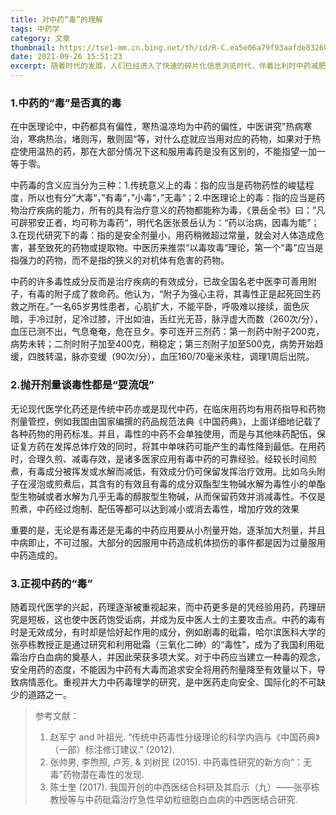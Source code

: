 ```yaml
---
title: 对中药“毒”的理解
tags: 中药学
category: 文章
thumbnail: https://tse1-mm.cn.bing.net/th/id/R-C.ea5e06a79f93aafde832601778b1f2ba?rik=Vm%2b20OcwhINQFQ&riu=http%3a%2f%2fimg3.jiemian.com%2f101%2foriginal%2f20160722%2f146917254819742600.jpg&ehk=FsDlY7SSLYPXz%2flByA1F9g7isMqdr4mPCNhppG3i8%2bA%3d&risl=&pid=ImgRaw&r=0
date: 2021-09-26 15:51:23
excerpt: 随着时代的发展，人们已经进入了快速的碎片化信息浏览时代，伴着比利时中药减肥事件、马兜铃酸事件，网上逐渐出现了“中医黑”等一批对中医药抱有偏见的人群，使中药的安全性备受质疑。这是不可避免的，相比较现代医学的化学药品，中药的毒理机理并不完全清晰，在部分未系统学习中医中药的人群中存在认为“中医是骗子，中药吃了就会出问题“的现象是正常的。所以解释中药的“毒”含义是解开社会舆论路途之一
---
```


### 1.**中药的“毒”是否真的毒**

在中医理论中，中药都具有偏性，寒热温凉均为中药的偏性，中医讲究”热病寒治，寒病热治，堵则泻，散则固“等，对什么症就应当用对应的药物，如果对于热症使用温热的药，那在大部分情况下这和服用毒药是没有区别的，不能指望一加一等于零。

中药毒的含义应当分为三种：1.传统意义上的毒：指的应当是药物药性的峻猛程度，所以也有分”大毒“，”有毒“，”小毒“，”无毒“；2.中医理论上的毒：指的应当是药物治疗疾病的能力，所有的具有治疗意义的药物都能称为毒，《景岳全书》曰：”凡可辟邪安正者，均可称为毒药“，明代名医张景岳认为：“药以治病，因毒为能”；3.在现代研究下的毒：指的是安全剂量小，用药稍微超过常量，就会对人体造成危害，甚至致死的药物或提取物。中医历来推崇“以毒攻毒”理论，第一个“毒”应当是指强力的药物，而不是指的狭义的对机体有危害的药物。

中药的许多毒性成分反而是治疗疾病的有效成分，已故全国名老中医李可善用附子，有毒的附子成了救命药。他认为，“附子为强心主将，其毒性正是起死回生药救之所在。”一名65岁男性患者，心肌扩大，不能平卧，呼吸难以接续，面色灰暗，手冷过肘，足冷过膝，汗出如油，舌红光无苔，脉浮虚大而数（260次/分），血压已测不出，气息奄奄，危在旦夕。李可连开三剂药：第一剂药中附子200克，病势未转；二剂时附子加至400克，稍稳定；第三剂附子加至500克，病势开始趋缓，四肢转温，脉亦变缓（90次/分），血压160/70毫米汞柱，调理1周后出院。

### 2.**抛开剂量谈毒性都是“耍流氓”**

无论现代医学化药还是传统中药亦或是现代中药，在临床用药均有用药指导和药物剂量管控，例如我国由国家编撰的药品规范法典《中国药典》，上面详细地记载了各种药物的用药标准。并且，毒性的中药不会单独使用，而是与其他味药配伍，保证复方药在发挥总体疗效的同时，将其中单味药可能产生的毒性降到最低。在用药时，合理久煎、减毒存效，是诸多医家应用有毒中药的可靠经验。经较长时间煎煮，有毒成分被挥发或水解而减低，有效成分仍可保留发挥治疗效用。比如乌头附子在浸泡或煎煮后，其含有的有效且有毒的成分双酯型生物碱水解为毒性小的单酯型生物碱或者水解为几乎无毒的醇胺型生物碱，从而保留药效并消减毒性。不仅是煎煮，中药经过炮制、配伍等都可以达到减小或消去毒性，增加疗效的效果

重要的是，无论是有毒还是无毒的中药应用要从小剂量开始，逐渐加大剂量，并且中病即止，不可过服。大部分的因服用中药造成机体损伤的事件都是因为过量服用中药造成的。

### 3.**正视中药的“毒”**

随着现代医学的兴起，药理逐渐被重视起来，而中药更多是的凭经验用药，药理研究是短板，这也使中医药饱受诟病，并成为反中医人士的主要攻击点。中药的毒有时是无效成分，有时却是恰好起作用的成分，例如剧毒的砒霜，哈尔滨医科大学的张亭栋教授正是通过研究和利用砒霜（三氧化二砷）的“毒性”，成为了我国利用砒霜治疗白血病的奠基人，并因此荣获多项大奖。对于中药应当建立一种毒的观念，安全用药的态度，不能因为中药有大毒而追求安全将用药剂量降至有效量以下，导致病情恶化。重视并大力中药毒理学的研究，是中医药走向安全、国际化的不可缺少的道路之一。

> 参考文献：
>
> 1. 赵军宁 and 叶祖光. “传统中药毒性分级理论的科学内涵与《中国药典》（一部）标注修订建议.” (2012).
> 2. 张帅男, 李煦照, 卢芳, & 刘树民 (2015). 中药毒性研究的新方向“：无毒”药物潜在毒性的发现.
> 3. 陈士奎 (2017). 我国开创的中西医结合科研及其启示（九）——张亭栋教授等与中药砒霜治疗急性早幼粒细胞白血病的中西医结合研究.
